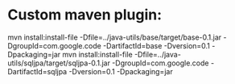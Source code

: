 # Custom maven plugin:

mvn install:install-file -Dfile=../java-utils/base/target/base-0.1.jar -DgroupId=com.google.code -DartifactId=base -Dversion=0.1 -Dpackaging=jar
mvn install:install-file -Dfile=../java-utils/sqljpa/target/sqljpa-0.1.jar -DgroupId=com.google.code -DartifactId=sqljpa -Dversion=0.1 -Dpackaging=jar
